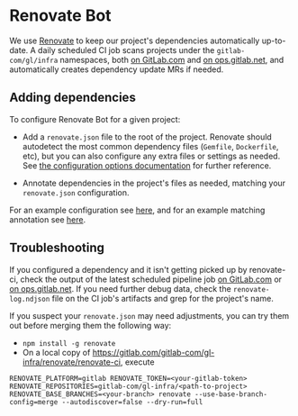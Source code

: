 # Renovate Bot

We use [Renovate](https://github.com/renovatebot/renovate) to keep our project's
dependencies automatically up-to-date. A daily scheduled CI job scans projects
under the `gitlab-com/gl/infra` namespaces, both
[on GitLab.com](https://gitlab.com/gitlab-com/gl-infra/renovate/renovate-ci) and
[on ops.gitlab.net](https://ops.gitlab.net/gitlab-com/gl-infra/renovate/renovate-ci),
and automatically creates dependency update MRs if needed.

## Adding dependencies

To configure Renovate Bot for a given project:

- Add a `renovate.json` file to the root of the project. Renovate should
  autodetect the most common dependency files (`Gemfile`, `Dockerfile`, etc),
  but you can also configure any extra files or settings as needed.
  See [the configuration
  options documentation](https://docs.renovatebot.com/configuration-options/)
  for further reference.

- Annotate dependencies in the project's files as needed, matching your
  `renovate.json` configuration.

For an example configuration see
[here](https://gitlab.com/gitlab-com/gl-infra/k8s-workloads/gitlab-com/-/blob/ef14a5d1f1791d4a0972483f669648e1ece68e47/renovate.json),
and for an example matching annotation see
[here](https://gitlab.com/gitlab-com/gl-infra/k8s-workloads/gitlab-com/-/blob/986a4d0e362b1cb0316e662390c00fb2ad445a90/.gitlab-ci.jsonnet#L37-38).

## Troubleshooting

If you configured a dependency and it isn't getting picked up by renovate-ci,
check the output of the latest scheduled pipeline job [on
GitLab.com](https://gitlab.com/gitlab-com/gl-infra/renovate/renovate-ci/-/pipeline_schedules)
or
[on ops.gitlab.net](https://ops.gitlab.net/gitlab-com/gl-infra/renovate/renovate-ci/-/pipeline_schedules).
If you need further debug data, check the `renovate-log.ndjson` file on the CI
job's artifacts and grep for the project's name.

If you suspect your `renovate.json` may need adjustments, you can try them out
before merging them the following way:

- `npm install -g renovate`
- On a local copy of <https://gitlab.com/gitlab-com/gl-infra/renovate/renovate-ci>,
  execute

```
RENOVATE_PLATFORM=gitlab RENOVATE_TOKEN=<your-gitlab-token> RENOVATE_REPOSITORIES=gitlab-com/gl-infra/<path-to-project> RENOVATE_BASE_BRANCHES=<your-branch> renovate --use-base-branch-config=merge --autodiscover=false --dry-run=full
```
